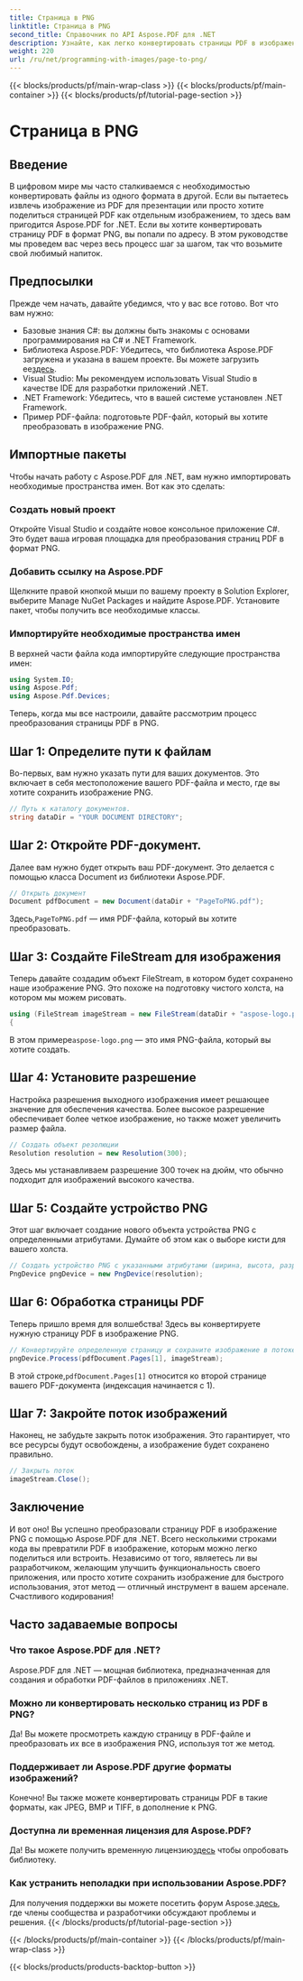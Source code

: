 ```yaml
---
title: Страница в PNG
linktitle: Страница в PNG
second_title: Справочник по API Aspose.PDF для .NET
description: Узнайте, как легко конвертировать страницы PDF в изображения PNG с помощью Aspose.PDF для .NET в нашем подробном пошаговом руководстве.
weight: 220
url: /ru/net/programming-with-images/page-to-png/
---
```


{{< blocks/products/pf/main-wrap-class >}}
{{< blocks/products/pf/main-container >}}
{{< blocks/products/pf/tutorial-page-section >}}

# Страница в PNG

## Введение

В цифровом мире мы часто сталкиваемся с необходимостью конвертировать файлы из одного формата в другой. Если вы пытаетесь извлечь изображение из PDF для презентации или просто хотите поделиться страницей PDF как отдельным изображением, то здесь вам пригодится Aspose.PDF for .NET. Если вы хотите конвертировать страницу PDF в формат PNG, вы попали по адресу. В этом руководстве мы проведем вас через весь процесс шаг за шагом, так что возьмите свой любимый напиток.

## Предпосылки

Прежде чем начать, давайте убедимся, что у вас все готово. Вот что вам нужно:
- Базовые знания C#: вы должны быть знакомы с основами программирования на C# и .NET Framework.
-  Библиотека Aspose.PDF: Убедитесь, что библиотека Aspose.PDF загружена и указана в вашем проекте. Вы можете загрузить ее[здесь](https://releases.aspose.com/pdf/net/).
- Visual Studio: Мы рекомендуем использовать Visual Studio в качестве IDE для разработки приложений .NET.
- .NET Framework: Убедитесь, что в вашей системе установлен .NET Framework.
- Пример PDF-файла: подготовьте PDF-файл, который вы хотите преобразовать в изображение PNG.

## Импортные пакеты

Чтобы начать работу с Aspose.PDF для .NET, вам нужно импортировать необходимые пространства имен. Вот как это сделать:

### Создать новый проект

Откройте Visual Studio и создайте новое консольное приложение C#. Это будет ваша игровая площадка для преобразования страниц PDF в формат PNG.

### Добавить ссылку на Aspose.PDF

Щелкните правой кнопкой мыши по вашему проекту в Solution Explorer, выберите Manage NuGet Packages и найдите Aspose.PDF. Установите пакет, чтобы получить все необходимые классы.

### Импортируйте необходимые пространства имен

В верхней части файла кода импортируйте следующие пространства имен:

```csharp
using System.IO;
using Aspose.Pdf;
using Aspose.Pdf.Devices;
```

Теперь, когда мы все настроили, давайте рассмотрим процесс преобразования страницы PDF в PNG.

## Шаг 1: Определите пути к файлам

Во-первых, вам нужно указать пути для ваших документов. Это включает в себя местоположение вашего PDF-файла и место, где вы хотите сохранить изображение PNG. 

```csharp
// Путь к каталогу документов.
string dataDir = "YOUR DOCUMENT DIRECTORY";
```

## Шаг 2: Откройте PDF-документ.

Далее вам нужно будет открыть ваш PDF-документ. Это делается с помощью класса Document из библиотеки Aspose.PDF.

```csharp
// Открыть документ
Document pdfDocument = new Document(dataDir + "PageToPNG.pdf");
```

 Здесь,`PageToPNG.pdf` — имя PDF-файла, который вы хотите преобразовать.

## Шаг 3: Создайте FileStream для изображения

Теперь давайте создадим объект FileStream, в котором будет сохранено наше изображение PNG. Это похоже на подготовку чистого холста, на котором мы можем рисовать.

```csharp
using (FileStream imageStream = new FileStream(dataDir + "aspose-logo.png", FileMode.Create))
{
```

 В этом примере`aspose-logo.png` — это имя PNG-файла, который вы хотите создать.

## Шаг 4: Установите разрешение

Настройка разрешения выходного изображения имеет решающее значение для обеспечения качества. Более высокое разрешение обеспечивает более четкое изображение, но также может увеличить размер файла.

```csharp
// Создать объект резолюции
Resolution resolution = new Resolution(300);
```

Здесь мы устанавливаем разрешение 300 точек на дюйм, что обычно подходит для изображений высокого качества.

## Шаг 5: Создайте устройство PNG

Этот шаг включает создание нового объекта устройства PNG с определенными атрибутами. Думайте об этом как о выборе кисти для вашего холста.

```csharp
// Создать устройство PNG с указанными атрибутами (ширина, высота, разрешение)
PngDevice pngDevice = new PngDevice(resolution);
```

## Шаг 6: Обработка страницы PDF

Теперь пришло время для волшебства! Здесь вы конвертируете нужную страницу PDF в изображение PNG.

```csharp
// Конвертируйте определенную страницу и сохраните изображение в потоке
pngDevice.Process(pdfDocument.Pages[1], imageStream);
```

 В этой строке,`pdfDocument.Pages[1]` относится ко второй странице вашего PDF-документа (индексация начинается с 1).

## Шаг 7: Закройте поток изображений

Наконец, не забудьте закрыть поток изображения. Это гарантирует, что все ресурсы будут освобождены, а изображение будет сохранено правильно.

```csharp
// Закрыть поток
imageStream.Close();
```

## Заключение

И вот оно! Вы успешно преобразовали страницу PDF в изображение PNG с помощью Aspose.PDF для .NET. Всего несколькими строками кода вы превратили PDF в изображение, которым можно легко поделиться или встроить. Независимо от того, являетесь ли вы разработчиком, желающим улучшить функциональность своего приложения, или просто хотите сохранить изображение для быстрого использования, этот метод — отличный инструмент в вашем арсенале. Счастливого кодирования!

## Часто задаваемые вопросы

### Что такое Aspose.PDF для .NET?  
Aspose.PDF для .NET — мощная библиотека, предназначенная для создания и обработки PDF-файлов в приложениях .NET.

### Можно ли конвертировать несколько страниц из PDF в PNG?  
Да! Вы можете просмотреть каждую страницу в PDF-файле и преобразовать их все в изображения PNG, используя тот же метод.

### Поддерживает ли Aspose.PDF другие форматы изображений?  
Конечно! Вы также можете конвертировать страницы PDF в такие форматы, как JPEG, BMP и TIFF, в дополнение к PNG.

### Доступна ли временная лицензия для Aspose.PDF?  
 Да! Вы можете получить временную лицензию[здесь](https://purchase.aspose.com/temporary-license/) чтобы опробовать библиотеку.

### Как устранить неполадки при использовании Aspose.PDF?  
 Для получения поддержки вы можете посетить форум Aspose.[здесь](https://forum.aspose.com/c/pdf/10), где члены сообщества и разработчики обсуждают проблемы и решения.
{{< /blocks/products/pf/tutorial-page-section >}}

{{< /blocks/products/pf/main-container >}}
{{< /blocks/products/pf/main-wrap-class >}}

{{< blocks/products/products-backtop-button >}}

